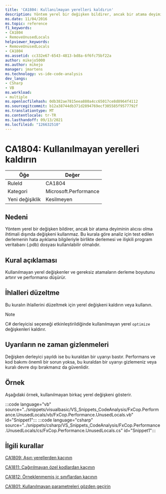 ```yaml
---
title: 'CA1804: Kullanılmayan yerelleri kaldırın'
description: Yöntem yerel bir değişken bildirer, ancak bir atama deyiminin alıcısı olma ihtimali dışında değişkeni kullanmaz. Bu kurala göre analiz için test edilen derlemenin hata ayıklama bilgileriyle birlikte derlemesi ve ilişkili program veritabanı (.pdb) dosyası kullanılabilir olmalıdır.
ms.date: 11/04/2016
ms.topic: reference
f1_keywords:
- CA1804
- RemoveUnusedLocals
helpviewer_keywords:
- RemoveUnusedLocals
- CA1804
ms.assetid: cc332e67-6543-4813-bd8a-6f6fc75bf22a
author: mikejo5000
ms.author: mikejo
manager: jmartens
ms.technology: vs-ide-code-analysis
dev_langs:
- CSharp
- VB
ms.workload:
- multiple
ms.openlocfilehash: 0db382ae7815eea880a4cc65017ce8d8964f4112
ms.sourcegitcommit: b12a38744db371d2894769ecf305585f9577792f
ms.translationtype: MT
ms.contentlocale: tr-TR
ms.lasthandoff: 09/13/2021
ms.locfileid: "126632510"
---
```

# <a name="ca1804-remove-unused-locals"></a>CA1804: Kullanılmayan yerelleri kaldırın

|Öğe|Değer|
|-|-|
|RuleId|CA1804|
|Kategori|Microsoft.Performance|
|Yeni değişiklik|Kesilmeyen|

## <a name="cause"></a>Nedeni
Yöntem yerel bir değişken bildirer, ancak bir atama deyiminin alıcısı olma ihtimali dışında değişkeni kullanmaz. Bu kurala göre analiz için test edilen derlemenin hata ayıklama bilgileriyle birlikte derlemesi ve ilişkili program veritabanı (.pdb) dosyası kullanılabilir olmalıdır.

## <a name="rule-description"></a>Kural açıklaması
Kullanılmayan yerel değişkenler ve gereksiz atamaların derleme boyutunu artırır ve performansı düşürür.

## <a name="how-to-fix-violations"></a>İhlalleri düzeltme

Bu kuralın ihlallerini düzeltmek için yerel değişkeni kaldırın veya kullanın.

> [!NOTE]
> C# derleyicisi seçeneği etkinleştirildiğinde kullanılmayan yerel `optimize` değişkenleri kaldırır.

## <a name="when-to-suppress-warnings"></a>Uyarıların ne zaman gizlenmeleri
Değişken derleyici yayıldı ise bu kuraldan bir uyarıyı bastır. Performans ve kod bakımı önemli bir sorun yoksa, bu kuraldan bir uyarıyı gizlemeniz veya kuralı devre dışı bırakmanız da güvenlidir.

## <a name="example"></a>Örnek
Aşağıdaki örnek, kullanılmayan birkaç yerel değişkeni gösterir.

:::code language="vb" source="../snippets/visualbasic/VS_Snippets_CodeAnalysis/FxCop.Performance.UnusedLocals/vb/FxCop.Performance.UnusedLocals.vb" id="Snippet1":::
:::code language="csharp" source="../snippets/csharp/VS_Snippets_CodeAnalysis/FxCop.Performance.UnusedLocals/cs/FxCop.Performance.UnusedLocals.cs" id="Snippet1":::

## <a name="related-rules"></a>İlgili kurallar
[CA1809: Aşırı yerellerden kaçının](../code-quality/ca1809.md)

[CA1811: Çağırılmayan özel kodlardan kaçının](../code-quality/ca1811.md)

[CA1812: Örneklenmemiş iç sınıflardan kaçının](/dotnet/fundamentals/code-analysis/quality-rules/ca1812)

[CA1801: Kullanılmayan parametreleri gözden geçirin](/dotnet/fundamentals/code-analysis/quality-rules/ca1801)
